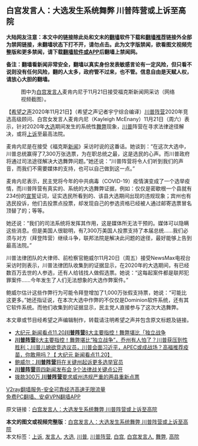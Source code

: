  <h2>白宫发言人：大选发生系统舞弊 川普阵营或上诉至高院</h2> <p class="notice"><b>大陆网友注意：本文中的链接除此处和文末的<a href="https://github.com/bannedbook/fanqiang" >翻墙</a>软件下载和<a href="https://github.com/killgcd/justmysocks/blob/master/README.md">翻墙推荐</a>链接外全部为禁网链接，未翻墙状态下打不开，请勿点击。此为文字版禁闻，欲看图文视频完整版和更多禁闻，请下载<a href="https://github.com/bannedbook/fanqiang">翻墙软件或APP</a>后翻墙上禁闻网。</p><p>备注：翻墙看新闻非常安全，翻墙以真实身份发表敏感言论有一定风险，但只看不说则没有任何风险，翻的人太多，政府管不过来，也不管。信息自由是天赋人权，请放心大胆的翻墙。</b></p>  <div class="entry"> <figure><figcaption>图中为<a href="https://www.bannedbook.org/bnews/tag/%e7%99%bd%e5%ae%ab/" class="st_tag internal_tag" rel="tag" title="标签 白宫 下的日志">白宫</a><a href="https://www.bannedbook.org/bnews/tag/%E5%8F%91%E8%A8%80%E4%BA%BA/" class="st_tag internal_tag" rel="tag" title="标签 发言人 下的日志">发言人</a>麦肯内尼于11月21日接受福克斯新闻网采访（网络视频截图）。</figcaption></figure> <p>【<span class='wp_keywordlink_affiliate'><a href="https://www.soundofhope.org" title="希望之声" target="_blank">希望之声</a></span>2020年11月21日】（希望之声记者宇宁综合编译）<a href="https://www.bannedbook.org/bnews/tag/%e5%b7%9d%e6%99%ae%e9%98%b5%e8%90%a5/" class="st_tag internal_tag" rel="tag" title="标签 川普阵营 下的日志">川普阵营</a>2020年竞选高级顾问、白宫女发言人麦肯内尼（Kayleigh McEnany）11月21日（周六）表示，针对2020年<a href="https://www.bannedbook.org/bnews/tag/%e5%a4%a7%e9%80%89/" class="st_tag internal_tag" rel="tag" title="标签 大选 下的日志">大选</a>期间发生的系统性<a href="https://www.bannedbook.org/bnews/tag/%E8%88%9E%E5%BC%8A/" class="st_tag internal_tag" rel="tag" title="标签 舞弊 下的日志">舞弊</a>现象，<a href="https://www.bannedbook.org/bnews/tag/%e5%b7%9d%e6%99%ae/" class="st_tag internal_tag" rel="tag" title="标签 川普 下的日志">川普</a>阵营在寻求法律途径解决，或将<a href="https://www.bannedbook.org/bnews/tag/%E4%B8%8A%E8%AF%89/" class="st_tag internal_tag" rel="tag" title="标签 上诉 下的日志">上诉</a>至最高法院。</p> <p>麦肯内尼是在接受《福克斯<span class='wp_keywordlink_affiliate'><a href="https://www.bannedbook.org/" title="新闻">新闻</a></span>》采访时说的这番话。她谈到：“在这次大选中，川普总统赢得了7,300万张选票，为在职总统之最，这是选民的心声。而川普政府将通过司法途径解决大选舞弊问题。”她还说：“川普阵营将令人们听到我们的声音，而我们不需要媒体的支持，也可以自己做到这一点。”</p>  <p>麦肯内尼表示，民主党将今年的中共病毒（COVID-19）疫情演变成了一个选举疫情，而川普阵营有真实的、系统的大选舞弊证据，例如：仅仅是密歇根一个县就有234份的<span class='wp_keywordlink'><a href="https://www.bannedbook.org/forum5/topic17.html" title="宣誓与预言" target="_blank">宣誓</a></span>证词，证实选民所看到的、该县大选期间出现的违规现象；宾州也有选民投诉，他们去投票点投票，却发现自己的参选资格已经被人通过邮寄选票冒名顶替了的；等等。</p> <p>她还说：“我们的司法系统将发挥其作用，这是媒体所无法干预的。媒体可以隐瞒这些消息。但是美国人很聪明，有7,300万美国人投票支持了本届总统&#8230;&#8230;我们必须与对方（拜登阵营）继续斗争，联邦法院是解决此问题的途径，最好能够上告到最高法院。”</p>  <p>川普法律团队的大律师、前检察官鲍威尔11月20日（周五）接受NewsMax电视台采访时则表示，川普法律团队收集到的证据显示，在2020年的大选期间，有已经数百万去世的人参选，还有人给钱找人做假选票。她说：“这每起案件都是联邦犯罪案件……今年发生了人们无法想象的大选作弊案件。” </p> <p>鲍威尔估计这些作弊行为可能令拜登增加了1,000万张假支持票，她说：“可能比这更多。”她还指证说，在本次大选中作弊的不仅仅是Dominion软件系统，还有其它软件系统。而他们收集到的证据显示，民主党人直接参与了这次大选舞弊。 </p>  <p>本文章或节目经希望之声编辑制作，转载请注明希望之声并包含原文标题及链接。</p> <ul class='op-related-articles' title='相关阅读'> <li><a href='https://www.bannedbook.org/bnews/taiwannews/20201121/1434705.html' target='_blank'>大纪元 新闻看点11.20<b>川普阵营</b>8大主要指控！舞弊堪比「独立战争</a></li> <li><a href='https://www.bannedbook.org/bnews/bannedvideo/20201121/1434520.html' target='_blank'><b>川普阵营</b>8大主要指控！舞弊堪比“独立战争”，乔州有人怕了？川普获压到性胜利；川普儿媳欲竞选议员，川普会面习近平，APEC或成战场？高福推荐疫苗，你敢用吗？【 大纪元 新闻看点11.20】</a></li> <li><a href='https://www.bannedbook.org/bnews/comments/20201121/1434454.html' target='_blank'>鲍威尔：<b>川普阵营</b>将在关键州起诉更多选举官员</a></li> <li><a href='https://www.bannedbook.org/bnews/comments/20201120/1433909.html' target='_blank'><b>川普阵营</b>周四新闻发布会 9个法律战关键点公开</a></li> <li><a href='https://www.bannedbook.org/bnews/comments/20201119/1433279.html' target='_blank'>拨款300万 <b>川普阵营</b>要求威州违规严重的两县重新点票</a></li> </ul> <p class="texttj"> <a href="https://www.bannedbook.org/forum23/topic22702.html" target="_blank">V2ray翻墙服务-安全可靠经济高速无限流量</a><br/> <a href="https://github.com/bannedbook/fanqiang/wiki/%E7%A6%81%E9%97%BB%E7%BD%91%E5%AE%89%E5%8D%93%E7%BF%BB%E5%A2%99%E6%96%B0%E9%97%BBAPP" target="_blank">免费PC翻墙、安卓VPN翻墙APP</a></p><p>原文链接：<a class="src_link"  href="https://www.soundofhope.org/post/445423" target="_blank">白宫发言人：大选发生系统舞弊 川普阵营或上诉至高院</a></p><a name='sharetosocial'></a>       <div><b>本文的图文或视频完整版</b>：<a href='https://www.bannedbook.org/bnews/comments/20201122/1434952.html'>白宫发言人：大选发生系统舞弊 川普阵营或上诉至高院</a></div>  </div><!--END ENTRY--> <div class="postfooter"> <div>本文标签：<a href="https://www.bannedbook.org/bnews/tag/%E4%B8%8A%E8%AF%89/" rel="tag">上诉</a>, <a href="https://www.bannedbook.org/bnews/tag/%E5%8F%91%E8%A8%80%E4%BA%BA/" rel="tag">发言人</a>, <a href="https://www.bannedbook.org/bnews/tag/%e5%a4%a7%e9%80%89/" rel="tag">大选</a>, <a href="https://www.bannedbook.org/bnews/tag/%e5%b7%9d%e6%99%ae/" rel="tag">川普</a>, <a href="https://www.bannedbook.org/bnews/tag/%e5%b7%9d%e6%99%ae%e9%98%b5%e8%90%a5/" rel="tag">川普阵营</a>, <a href="https://www.bannedbook.org/bnews/tag/%e7%99%bd%e5%ae%ab/" rel="tag">白宫</a>, <a href="https://www.bannedbook.org/bnews/tag/%E7%99%BD%E5%AE%AB%E5%8F%91%E8%A8%80%E4%BA%BA/" rel="tag">白宫发言人</a>, <a href="https://www.bannedbook.org/bnews/tag/%E8%88%9E%E5%BC%8A/" rel="tag">舞弊</a>, <a href="https://www.bannedbook.org/bnews/tag/%e9%ab%98%e9%99%a2/" rel="tag">高院</a></div>  </div><!--END POSTFOOTER--> 